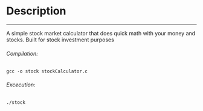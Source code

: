 # Description
___________________________

A simple stock market calculator that does quick math with your money and stocks. Built for stock investment purposes

###### Compilation:
`gcc -o stock stockCalculator.c`

###### Excecution:
`./stock`

